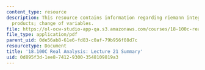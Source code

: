 ```yaml
---
content_type: resource
description: This resource contains information regarding riemann integrability of
  products; change of variables.
file: https://ol-ocw-studio-app-qa.s3.amazonaws.com/courses/18-100c-real-analysis-fall-2012/0d895f3d1ee8741293003548109819a3_MIT18_100CF12_l21sum.pdf
file_type: application/pdf
parent_uid: 0de56ab8-61e6-fd83-c0af-79b956f08d7c
resourcetype: Document
title: '18.100C Real Analysis: Lecture 21 Summary'
uid: 0d895f3d-1ee8-7412-9300-3548109819a3
---
```

